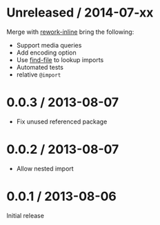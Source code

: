 # Unreleased / 2014-07-xx

Merge with [rework-inline](https://www.npmjs.org/package/rework-inline) bring the following:

* Support media queries
* Add encoding option
* Use [find-file](https://www.npmjs.org/package/find-file) to lookup imports
* Automated tests
* relative `@import`

# 0.0.3 / 2013-08-07

* Fix unused referenced package

# 0.0.2 / 2013-08-07

* Allow nested import


# 0.0.1 / 2013-08-06

Initial release
